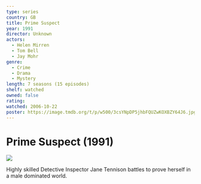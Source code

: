 ```yaml
---
type: series
country: GB
title: Prime Suspect
year: 1991
director: Unknown
actors:
  - Helen Mirren
  - Tom Bell
  - Jay Mohr
genre:
  - Crime
  - Drama
  - Mystery
length: 7 seasons (15 episodes)
shelf: watched
owned: false
rating:
watched: 2006-10-22
poster: https://image.tmdb.org/t/p/w500/3csYNpDP5jhbFQUZwKOXBZY64J6.jpg
---
```


# Prime Suspect (1991)

![](https://image.tmdb.org/t/p/w500/3csYNpDP5jhbFQUZwKOXBZY64J6.jpg)

Highly skilled Detective Inspector Jane Tennison battles to prove herself in a male dominated world.